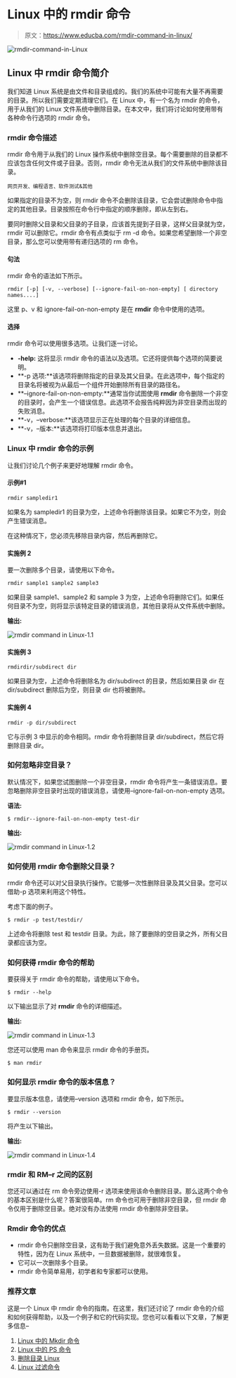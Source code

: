 # Linux 中的 rmdir 命令

> 原文：<https://www.educba.com/rmdir-command-in-linux/>

![rmdir-command-in-Linux](img/ac378ad058f5a1ca4b06d76b32521ec2.png)



## Linux 中 rmdir 命令简介

我们知道 Linux 系统是由文件和目录组成的。我们的系统中可能有大量不再需要的目录。所以我们需要定期清理它们。在 Linux 中，有一个名为 rmdir 的命令，用于从我们的 Linux 文件系统中删除目录。在本文中，我们将讨论如何使用带有各种命令行选项的 rmdir 命令。

### rmdir 命令描述

rmdir 命令用于从我们的 Linux 操作系统中删除空目录。每个需要删除的目录都不应该包含任何文件或子目录。否则，rmdir 命令无法从我们的文件系统中删除该目录。

<small>网页开发、编程语言、软件测试&其他</small>

如果指定的目录不为空，则 rmdir 命令不会删除该目录，它会尝试删除命令中指定的其他目录。目录按照在命令行中指定的顺序删除，即从左到右。

要同时删除父目录和父目录的子目录，应该首先提到子目录，这样父目录就为空，rmdir 可以删除它。rmdir 命令有点类似于 rm -d 命令。如果您希望删除一个非空目录，那么您可以使用带有递归选项的 rm 命令。

#### 句法

rmdir 命令的语法如下所示。

`rmdir [-p] [-v, --verbose] [--ignore-fail-on-non-empty] [ directory names....]`

这里 p、v 和 ignore-fail-on-non-empty 是在 **rmdir** 命令中使用的选项。

#### 选择

rmdir 命令可以使用很多选项。让我们逐一讨论。

*   **-help:** 这将显示 rmdir 命令的语法以及选项。它还将提供每个选项的简要说明。
*   **-p 选项:**该选项将删除指定的目录及其父目录。在此选项中，每个指定的目录名将被视为从最后一个组件开始删除所有目录的路径名。
*   **–ignore-fail-on-non-empty:**通常当你试图使用 **rmdir** 命令删除一个非空的目录时，会产生一个错误信息。此选项不会报告纯粹因为非空目录而出现的失败消息。
*   **-v，–verbose:**该选项显示正在处理的每个目录的详细信息。
*   **-v，–版本:**该选项将打印版本信息并退出。

### Linux 中 rmdir 命令的示例

让我们讨论几个例子来更好地理解 rmdir 命令。

#### 示例#1

`rmdir sampledir1`

如果名为 sampledir1 的目录为空，上述命令将删除该目录。如果它不为空，则会产生错误消息。

在这种情况下，您必须先移除目录内容，然后再删除它。

#### 实施例 2

要一次删除多个目录，请使用以下命令。

`rmdir sample1 sample2 sample3`

如果目录 sample1、sample2 和 sample 3 为空，上述命令将删除它们。如果任何目录不为空，则将显示该特定目录的错误消息，其他目录将从文件系统中删除。

**输出:**

![rmdir command in Linux-1.1](img/f95f4ed9858048c2e592e0a70e39253b.png)



#### 实施例 3

`rmdirdir/subdirect dir`

如果目录为空，上述命令将删除名为 dir/subdirect 的目录，然后如果目录 dir 在 dir/subdirect 删除后为空，则目录 dir 也将被删除。

#### 实施例 4

`rmdir -p dir/subdirect`

它与示例 3 中显示的命令相同。rmdir 命令将删除目录 dir/subdirect，然后它将删除目录 dir。

### 如何忽略非空目录？

默认情况下，如果您试图删除一个非空目录，rmdir 命令将产生一条错误消息。要忽略删除非空目录时出现的错误消息，请使用–ignore-fail-on-non-empty 选项。

**语法:**

`$ rmdir--ignore-fail-on-non-empty test-dir`

**输出:**

![rmdir command in Linux-1.2](img/959935df8aeb52309384e0bc6e7f9562.png)



### 如何使用 rmdir 命令删除父目录？

rmdir 命令还可以对父目录执行操作。它能够一次性删除目录及其父目录。您可以借助-p 选项来利用这个特性。

考虑下面的例子。

`$ rmdir -p test/testdir/`

上述命令将删除 test 和 testdir 目录。为此，除了要删除的空目录之外，所有父目录都应该为空。

### 如何获得 rmdir 命令的帮助

要获得关于 rmdir 命令的帮助，请使用以下命令。

`$ rmdir --help`

以下输出显示了对 **rmdir** 命令的详细描述。

**输出:**

![rmdir command in Linux-1.3](img/8a97d40515bd3036df806ae1f50cf234.png)



您还可以使用 man 命令来显示 rmdir 命令的手册页。

`$ man rmdir`

### 如何显示 rmdir 命令的版本信息？

要显示版本信息，请使用–version 选项和 rmdir 命令，如下所示。

`$ rmdir --version`

将产生以下输出。

**输出:**

![rmdir command in Linux-1.4](img/fa92f95e969f3408b0d0f2ddc26a2e7b.png)



### rmdir 和 RM–r 之间的区别

您还可以通过在 rm 命令旁边使用-r 选项来使用该命令删除目录。那么这两个命令的基本区别是什么呢？答案很简单。rm 命令也可用于删除非空目录，但 rmdir 命令仅用于删除空目录。绝对没有办法使用 rmdir 命令删除非空目录。

### Rmdir 命令的优点

*   rmdir 命令只删除空目录，这有助于我们避免意外丢失数据。这是一个重要的特性，因为在 Linux 系统中，一旦数据被删除，就很难恢复。
*   它可以一次删除多个目录。
*   rmdir 命令简单易用，初学者和专家都可以使用。

### 推荐文章

这是一个 Linux 中 rmdir 命令的指南。在这里，我们还讨论了 rmdir 命令的介绍和如何获得帮助，以及一个例子和它的代码实现。您也可以看看以下文章，了解更多信息–

1.  [Linux 中的 Mkdir 命令](https://www.educba.com/mkdir-command-in-linux/)
2.  [Linux 中的 PS 命令](https://www.educba.com/ps-command-in-linux/)
3.  [删除目录 Linux](https://www.educba.com/remove-dir-linux/)
4.  [Linux 过滤命令](https://www.educba.com/linux-filter-commands/)





